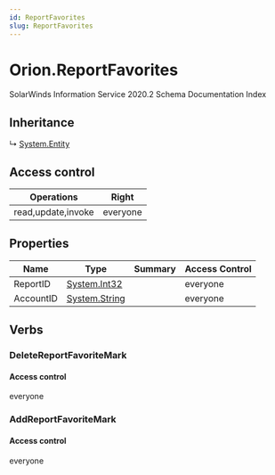 ```yaml
---
id: ReportFavorites
slug: ReportFavorites
---
```


# Orion.ReportFavorites

SolarWinds Information Service 2020.2 Schema Documentation Index

## Inheritance

↳ [System.Entity](./../System/Entity)

## Access control

| Operations | Right |
| ------ | ------ |
| read,update,invoke | everyone |

## Properties

| Name | Type | Summary | Access Control |
| ------ | ------ | ------ | ------ |
| ReportID | [System.Int32](https://docs.microsoft.com/en-us/dotnet/api/system.int32) |  | everyone |
| AccountID | [System.String](https://docs.microsoft.com/en-us/dotnet/api/system.string) |  | everyone |

## Verbs

### DeleteReportFavoriteMark

#### Access control

everyone

### AddReportFavoriteMark

#### Access control

everyone

